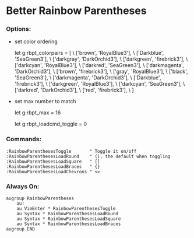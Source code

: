 # Better Rainbow Parentheses

### Options:

- set color ordering

    let g:rbpt_colorpairs = [
        \ ['brown',       'RoyalBlue3'],
        \ ['Darkblue',    'SeaGreen3'],
        \ ['darkgray',    'DarkOrchid3'],
        \ ['darkgreen',   'firebrick3'],
        \ ['darkcyan',    'RoyalBlue3'],
        \ ['darkred',     'SeaGreen3'],
        \ ['darkmagenta', 'DarkOrchid3'],
        \ ['brown',       'firebrick3'],
        \ ['gray',        'RoyalBlue3'],
        \ ['black',       'SeaGreen3'],
        \ ['darkmagenta', 'DarkOrchid3'],
        \ ['Darkblue',    'firebrick3'],
        \ ['darkgreen',   'RoyalBlue3'],
        \ ['darkcyan',    'SeaGreen3'],
        \ ['darkred',     'DarkOrchid3'],
        \ ['red',         'firebrick3'],
        \ ]

- set max number to match

    let g:rbpt_max = 16

    let g:rbpt_loadcmd_toggle = 0

### Commands:

    :RainbowParenthesesToggle       " Toggle it on/off
    :RainbowParenthesesLoadRound    " (), the default when toggling
    :RainbowParenthesesLoadSquare   " []
    :RainbowParenthesesLoadBraces   " {}
    :RainbowParenthesesLoadChevrons " <>

### Always On:

    augroup RainbowParentheses
        au!
        au VimEnter * RainbowParenthesesToggle
        au Syntax * RainbowParenthesesLoadRound
        au Syntax * RainbowParenthesesLoadSquare
        au Syntax * RainbowParenthesesLoadBraces
    augroup END
